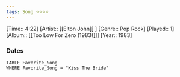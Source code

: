 ```yaml
---
tags: Song ⭐⭐⭐⭐ 
---
```

[Time:: 4:22]
[Artist:: [[Elton John]] ]
[Genre:: Pop Rock]
[Played:: 1]
[Album:: [[Too Low For Zero (1983)]]]
[Year:: 1983]
### Dates
````dataview
TABLE Favorite_Song
WHERE Favorite_Song = "Kiss The Bride"
````